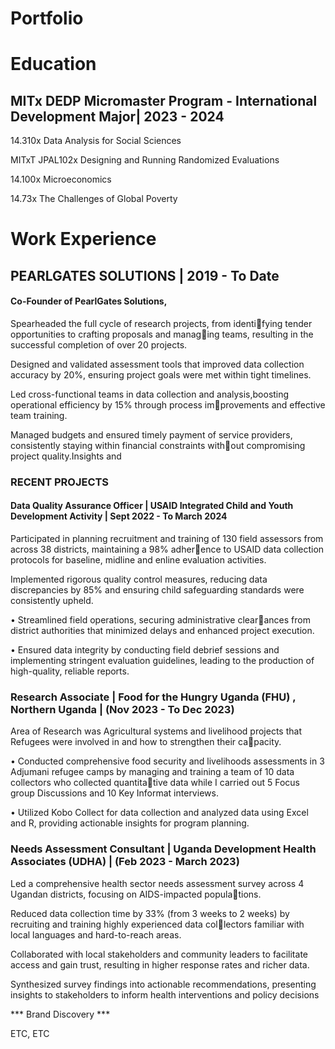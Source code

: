# Portfolio

# Education
## MITx DEDP Micromaster Program - International Development Major| 2023 - 2024
14.310x Data Analysis for Social Sciences

MITxT JPAL102x Designing and Running Randomized Evaluations

14.100x Microeconomics

14.73x The Challenges of Global Poverty

# Work Experience
## PEARLGATES SOLUTIONS | 2019 - To Date
#### Co-Founder of PearlGates Solutions, 
Spearheaded the full cycle of research projects, from identifying tender opportunities to crafting proposals and managing teams, resulting in the successful completion of over 20 projects.

Designed and validated assessment tools that improved data collection accuracy by 20%, ensuring project goals were met within tight timelines.

Led cross-functional teams in data collection and analysis,boosting operational efficiency by 15% through process improvements and effective team training. 

Managed budgets and ensured timely payment of service providers, consistently staying within financial constraints without compromising project quality.Insights and 

### RECENT PROJECTS 

#### Data Quality Assurance Officer | USAID Integrated Child and Youth Development Activity | Sept 2022 - To March 2024

Participated in planning recruitment and training of 130 field assessors from across 38 districts, maintaining a 98% adherence to USAID data collection protocols for baseline, midline and enline evaluation activities.

Implemented rigorous quality control measures, reducing data discrepancies by 85% and ensuring child safeguarding standards were consistently upheld.

• Streamlined field operations, securing administrative clearances from district authorities that minimized delays and enhanced project execution.

• Ensured data integrity by conducting field debrief sessions and implementing stringent evaluation guidelines, leading to the production of high-quality, reliable reports.

### Research Associate | Food for the Hungry Uganda (FHU) , Northern Uganda | (Nov 2023 - To Dec 2023)
Area of Research was Agricultural systems and livelihood projects that Refugees were involved in and how to strengthen their capacity.

• Conducted comprehensive food security and livelihoods assessments in 3 Adjumani refugee camps by managing and training a team of 10 data collectors who collected quantitative data while I carried out 5 Focus group Discussions and 10 Key Informat interviews. 

• Utilized Kobo Collect for data collection and analyzed data using Excel and R, providing actionable insights for program planning.

### Needs Assessment Consultant | Uganda Development Health Associates (UDHA) | (Feb 2023 - March 2023)
Led a comprehensive health sector needs assessment survey across 4 Ugandan districts, focusing on AIDS-impacted populations.

Reduced data collection time by 33% (from 3 weeks to 2 weeks) by recruiting and training highly experienced data collectors familiar with local languages and hard-to-reach areas.

Collaborated with local stakeholders and community leaders to facilitate access and gain trust, resulting in higher response rates and richer data.

Synthesized survey findings into actionable recommendations, presenting insights to stakeholders to inform health interventions and policy decisions


*** Brand Discovery ***

ETC, ETC
